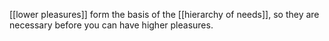 [[lower pleasures]] form the basis of the [[hierarchy of needs]], so they are necessary before you can have higher pleasures.